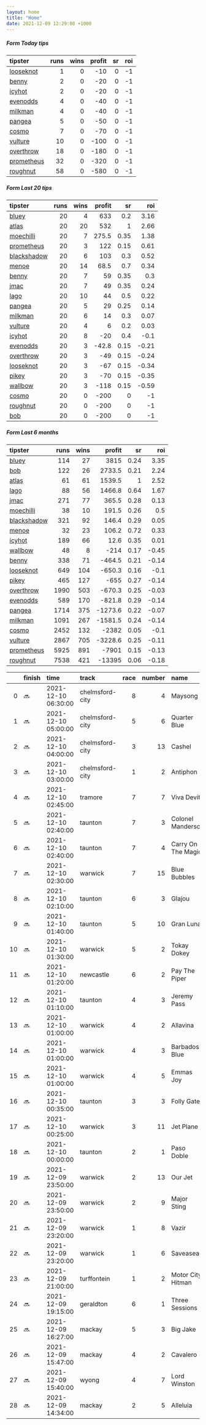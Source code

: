 ```yaml
---   
layout: home  
title: "Home"   
date: 2021-12-09 12:29:08 +1000  
---   
```



##### Form Today tips   

| tipster                                                       |   runs |   wins |   profit |   sr |   roi |
|:--------------------------------------------------------------|-------:|-------:|---------:|-----:|------:|
| [looseknot](https://mrwayneo.github.io/tips/looseknot.html)   |      1 |      0 |      -10 |    0 |    -1 |
| [benny](https://mrwayneo.github.io/tips/benny.html)           |      2 |      0 |      -20 |    0 |    -1 |
| [icyhot](https://mrwayneo.github.io/tips/icyhot.html)         |      2 |      0 |      -20 |    0 |    -1 |
| [evenodds](https://mrwayneo.github.io/tips/evenodds.html)     |      4 |      0 |      -40 |    0 |    -1 |
| [milkman](https://mrwayneo.github.io/tips/milkman.html)       |      4 |      0 |      -40 |    0 |    -1 |
| [pangea](https://mrwayneo.github.io/tips/pangea.html)         |      5 |      0 |      -50 |    0 |    -1 |
| [cosmo](https://mrwayneo.github.io/tips/cosmo.html)           |      7 |      0 |      -70 |    0 |    -1 |
| [vulture](https://mrwayneo.github.io/tips/vulture.html)       |     10 |      0 |     -100 |    0 |    -1 |
| [overthrow](https://mrwayneo.github.io/tips/overthrow.html)   |     18 |      0 |     -180 |    0 |    -1 |
| [prometheus](https://mrwayneo.github.io/tips/prometheus.html) |     32 |      0 |     -320 |    0 |    -1 |
| [roughnut](https://mrwayneo.github.io/tips/roughnut.html)     |     58 |      0 |     -580 |    0 |    -1 |

##### Form Last 20 tips   

| tipster                                                         |   runs |   wins |   profit |   sr |   roi |
|:----------------------------------------------------------------|-------:|-------:|---------:|-----:|------:|
| [bluey](https://mrwayneo.github.io/tips/bluey.html)             |     20 |      4 |    633   | 0.2  |  3.16 |
| [atlas](https://mrwayneo.github.io/tips/atlas.html)             |     20 |     20 |    532   | 1    |  2.66 |
| [moechilli](https://mrwayneo.github.io/tips/moechilli.html)     |     20 |      7 |    275.5 | 0.35 |  1.38 |
| [prometheus](https://mrwayneo.github.io/tips/prometheus.html)   |     20 |      3 |    122   | 0.15 |  0.61 |
| [blackshadow](https://mrwayneo.github.io/tips/blackshadow.html) |     20 |      6 |    103   | 0.3  |  0.52 |
| [menoe](https://mrwayneo.github.io/tips/menoe.html)             |     20 |     14 |     68.5 | 0.7  |  0.34 |
| [benny](https://mrwayneo.github.io/tips/benny.html)             |     20 |      7 |     59   | 0.35 |  0.3  |
| [jmac](https://mrwayneo.github.io/tips/jmac.html)               |     20 |      7 |     49   | 0.35 |  0.24 |
| [lago](https://mrwayneo.github.io/tips/lago.html)               |     20 |     10 |     44   | 0.5  |  0.22 |
| [pangea](https://mrwayneo.github.io/tips/pangea.html)           |     20 |      5 |     29   | 0.25 |  0.14 |
| [milkman](https://mrwayneo.github.io/tips/milkman.html)         |     20 |      6 |     14   | 0.3  |  0.07 |
| [vulture](https://mrwayneo.github.io/tips/vulture.html)         |     20 |      4 |      6   | 0.2  |  0.03 |
| [icyhot](https://mrwayneo.github.io/tips/icyhot.html)           |     20 |      8 |    -20   | 0.4  | -0.1  |
| [evenodds](https://mrwayneo.github.io/tips/evenodds.html)       |     20 |      3 |    -42.8 | 0.15 | -0.21 |
| [overthrow](https://mrwayneo.github.io/tips/overthrow.html)     |     20 |      3 |    -49   | 0.15 | -0.24 |
| [looseknot](https://mrwayneo.github.io/tips/looseknot.html)     |     20 |      3 |    -67   | 0.15 | -0.34 |
| [pikey](https://mrwayneo.github.io/tips/pikey.html)             |     20 |      3 |    -70   | 0.15 | -0.35 |
| [wallbow](https://mrwayneo.github.io/tips/wallbow.html)         |     20 |      3 |   -118   | 0.15 | -0.59 |
| [cosmo](https://mrwayneo.github.io/tips/cosmo.html)             |     20 |      0 |   -200   | 0    | -1    |
| [roughnut](https://mrwayneo.github.io/tips/roughnut.html)       |     20 |      0 |   -200   | 0    | -1    |
| [bob](https://mrwayneo.github.io/tips/bob.html)                 |     20 |      0 |   -200   | 0    | -1    |

##### Form Last 6 months   

| tipster                                                         |   runs |   wins |   profit |   sr |   roi |
|:----------------------------------------------------------------|-------:|-------:|---------:|-----:|------:|
| [bluey](https://mrwayneo.github.io/tips/bluey.html)             |    114 |     27 |   3815   | 0.24 |  3.35 |
| [bob](https://mrwayneo.github.io/tips/bob.html)                 |    122 |     26 |   2733.5 | 0.21 |  2.24 |
| [atlas](https://mrwayneo.github.io/tips/atlas.html)             |     61 |     61 |   1539.5 | 1    |  2.52 |
| [lago](https://mrwayneo.github.io/tips/lago.html)               |     88 |     56 |   1466.8 | 0.64 |  1.67 |
| [jmac](https://mrwayneo.github.io/tips/jmac.html)               |    271 |     77 |    365.5 | 0.28 |  0.13 |
| [moechilli](https://mrwayneo.github.io/tips/moechilli.html)     |     38 |     10 |    191.5 | 0.26 |  0.5  |
| [blackshadow](https://mrwayneo.github.io/tips/blackshadow.html) |    321 |     92 |    146.4 | 0.29 |  0.05 |
| [menoe](https://mrwayneo.github.io/tips/menoe.html)             |     32 |     23 |    106.2 | 0.72 |  0.33 |
| [icyhot](https://mrwayneo.github.io/tips/icyhot.html)           |    189 |     66 |     12.6 | 0.35 |  0.01 |
| [wallbow](https://mrwayneo.github.io/tips/wallbow.html)         |     48 |      8 |   -214   | 0.17 | -0.45 |
| [benny](https://mrwayneo.github.io/tips/benny.html)             |    338 |     71 |   -464.5 | 0.21 | -0.14 |
| [looseknot](https://mrwayneo.github.io/tips/looseknot.html)     |    649 |    104 |   -650.3 | 0.16 | -0.1  |
| [pikey](https://mrwayneo.github.io/tips/pikey.html)             |    465 |    127 |   -655   | 0.27 | -0.14 |
| [overthrow](https://mrwayneo.github.io/tips/overthrow.html)     |   1990 |    503 |   -670.3 | 0.25 | -0.03 |
| [evenodds](https://mrwayneo.github.io/tips/evenodds.html)       |    589 |    170 |   -821.8 | 0.29 | -0.14 |
| [pangea](https://mrwayneo.github.io/tips/pangea.html)           |   1714 |    375 |  -1273.6 | 0.22 | -0.07 |
| [milkman](https://mrwayneo.github.io/tips/milkman.html)         |   1091 |    267 |  -1581.5 | 0.24 | -0.14 |
| [cosmo](https://mrwayneo.github.io/tips/cosmo.html)             |   2452 |    132 |  -2382   | 0.05 | -0.1  |
| [vulture](https://mrwayneo.github.io/tips/vulture.html)         |   2867 |    705 |  -3228.6 | 0.25 | -0.11 |
| [prometheus](https://mrwayneo.github.io/tips/prometheus.html)   |   5925 |    891 |  -7901   | 0.15 | -0.13 |
| [roughnut](https://mrwayneo.github.io/tips/roughnut.html)       |   7538 |    421 | -13395   | 0.06 | -0.18 |

|    | finish   | time                | track           |   race |   number | name               |   odds | tipster            |
|---:|:---------|:--------------------|:----------------|-------:|---------:|:-------------------|-------:|:-------------------|
|  0 | :soon:   | 2021-12-10 06:30:00 | chelmsford-city |      8 |        4 | Maysong            |   4.8  | vulture            |
|  1 | :soon:   | 2021-12-10 05:00:00 | chelmsford-city |      5 |        6 | Quarter Blue       |   5.5  | looseknot          |
|  2 | :soon:   | 2021-12-10 04:00:00 | chelmsford-city |      3 |       13 | Cashel             |   9    | vulture            |
|  3 | :soon:   | 2021-12-10 03:00:00 | chelmsford-city |      1 |        2 | Antiphon           |   2.6  | vulture            |
|  4 | :soon:   | 2021-12-10 02:45:00 | tramore         |      7 |        7 | Viva Devito        |   2.25 | overthrow          |
|  5 | :soon:   | 2021-12-10 02:40:00 | taunton         |      7 |        3 | Colonel Manderson  |   8    | overthrow          |
|  6 | :soon:   | 2021-12-10 02:40:00 | taunton         |      7 |        4 | Carry On The Magic |   5    | overthrow          |
|  7 | :soon:   | 2021-12-10 02:30:00 | warwick         |      7 |       15 | Blue Bubbles       |   7.5  | overthrow          |
|  8 | :soon:   | 2021-12-10 02:10:00 | taunton         |      6 |        3 | Glajou             |   7.5  | overthrow          |
|  9 | :soon:   | 2021-12-10 01:40:00 | taunton         |      5 |       10 | Gran Luna          |   5    | milkman            |
| 10 | :soon:   | 2021-12-10 01:30:00 | warwick         |      5 |        2 | Tokay Dokey        |   6    | overthrow,milkman  |
| 11 | :soon:   | 2021-12-10 01:20:00 | newcastle       |      6 |        2 | Pay The Piper      |   1.72 | overthrow          |
| 12 | :soon:   | 2021-12-10 01:10:00 | taunton         |      4 |        3 | Jeremy Pass        |   3    | evenodds,overthrow |
| 13 | :soon:   | 2021-12-10 01:00:00 | warwick         |      4 |        2 | Allavina           |   9.5  | vulture            |
| 14 | :soon:   | 2021-12-10 01:00:00 | warwick         |      4 |        3 | Barbados Blue      |  15    | evenodds,overthrow |
| 15 | :soon:   | 2021-12-10 01:00:00 | warwick         |      4 |        5 | Emmas Joy          |   9.5  | overthrow          |
| 16 | :soon:   | 2021-12-10 00:35:00 | taunton         |      3 |        3 | Folly Gate         |   4.6  | overthrow          |
| 17 | :soon:   | 2021-12-10 00:25:00 | warwick         |      3 |       11 | Jet Plane          |   7    | overthrow          |
| 18 | :soon:   | 2021-12-10 00:00:00 | taunton         |      2 |        1 | Paso Doble         |   1.85 | overthrow          |
| 19 | :soon:   | 2021-12-09 23:50:00 | warwick         |      2 |       13 | Our Jet            |   3    | evenodds,overthrow |
| 20 | :soon:   | 2021-12-09 23:50:00 | warwick         |      2 |        9 | Major Sting        |  11    | overthrow          |
| 21 | :soon:   | 2021-12-09 23:20:00 | warwick         |      1 |        8 | Vazir              |   4.75 | vulture            |
| 22 | :soon:   | 2021-12-09 23:20:00 | warwick         |      1 |        6 | Saveasea           |   7    | overthrow          |
| 23 | :soon:   | 2021-12-09 21:00:00 | turffontein     |      1 |        2 | Motor City Hitman  |   0    | vulture            |
| 24 | :soon:   | 2021-12-09 19:15:00 | geraldton       |      6 |        1 | Three Sessions     |   1.91 | benny,icyhot       |
| 25 | :soon:   | 2021-12-09 16:27:00 | mackay          |      5 |        3 | Big Jake           |   1.45 | evenodds,milkman   |
| 26 | :soon:   | 2021-12-09 15:47:00 | mackay          |      4 |        2 | Cavalero           |   6    | pangea,icyhot      |
| 27 | :soon:   | 2021-12-09 15:40:00 | wyong           |      4 |        7 | Lord Winston       |   2.35 | milkman            |
| 28 | :soon:   | 2021-12-09 14:34:00 | mackay          |      2 |        5 | Alleluia           |   3.2  | overthrow          |